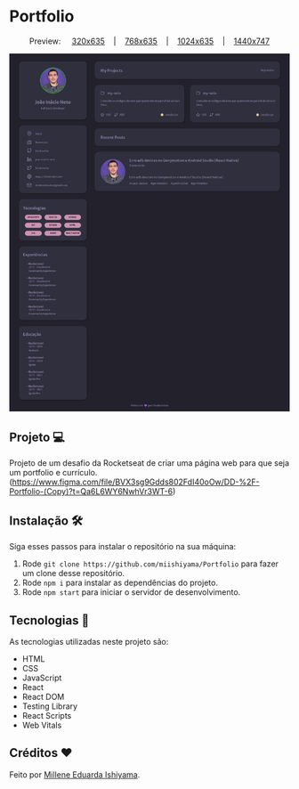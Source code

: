 # Portfolio

<p align="center">
  Preview:
    &nbsp;&nbsp;&nbsp;
  <a href="./preview/Portfolio-320x635.png">320x635</a>
    &nbsp;&nbsp;&nbsp;|&nbsp;&nbsp;&nbsp;
  <a href="./preview/Portfolio-768x635.png">768x635</a>
    &nbsp;&nbsp;&nbsp;|&nbsp;&nbsp;&nbsp;
  <a href="./preview/Portfolio-1024x635.png">1024x635</a>
    &nbsp;&nbsp;&nbsp;|&nbsp;&nbsp;&nbsp;
  <a href="./preview/Portfolio-1440x747.png">1440x747</a>
</p>

![preview](./preview/Portfolio-1440x747.png)

## Projeto 💻
Projeto de um desafio da Rocketseat de criar uma página web para que seja um portfolio e currículo. <br>
(https://www.figma.com/file/BVX3sg9Gdds802FdI40oOw/DD-%2F-Portfolio-(Copy)?t=Qa6L6WY6NwhVr3WT-6)

## Instalação 🛠
Siga esses passos para instalar o repositório na sua máquina:
1. Rode `git clone https://github.com/miishiyama/Portfolio` para fazer um clone desse repositório.
2. Rode `npm i` para instalar as dependências do projeto.
3. Rode `npm start` para iniciar o servidor de desenvolvimento.

## Tecnologias 🚀
As tecnologias utilizadas neste projeto são:
- HTML
- CSS
- JavaScript
- React
- React DOM
- Testing Library
- React Scripts
- Web Vitals

## Créditos ❤️
Feito por [Millene Eduarda Ishiyama](https://github.com/miishiyama/).
